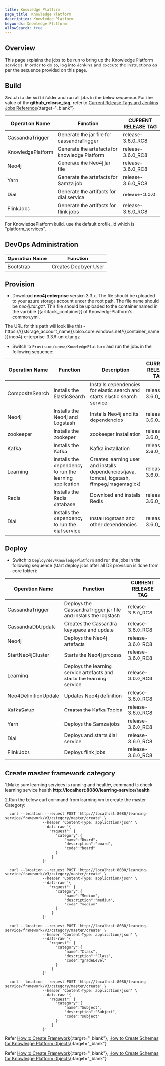 ```yaml
---
title: Knowledge Platform
page_title: Knowledge Platform
description: Knowledge Platform
keywords: Knowledge Platform
allowSearch: true
--- 
```


## Overview
This page explains the jobs to be run to bring up the Knowledge Platform services. In order to do so, log into Jenkins and execute the instructions as per the sequence provided on this page.

## Build

Switch to the `Build` folder and run all jobs in the below sequence. For the value of the **github_release_tag**, refer to [Current Release Tags and Jenkins Jobs Reference](developer-docs/server-installation/current_release_tags_n_jenkins_jobs){:target="_blank"}

|Operation Name    | Function              | CURRENT RELEASE TAG |
| --------------   | --------------------- | -------------------
| CassandraTrigger | Generate the jar file for cassandraTrigger | release-3.6.0_RC8
| KnowledgePlatform| Generate the artefacts for knowledge Platform | release-3.6.0_RC8
| Neo4j            | Generate the Neo4j jar file| release-3.6.0_RC8
| Yarn             | Generate the artefacts for Samza job | release-3.6.0_RC8
| Dial             | Generate the artifacts for dial service | release-3.3.0
| FlinkJobs        | Generate the artifacts for flink jobs   | release-3.6.0_RC8




For KnowledgePlatform build, use the default profile_id which is "platform_services".

## DevOps Administration

| Operation Name | Function              |
| -------------- | --------------------- |
| Bootstrap      | Creates Deployer User |

## Provision

*   Download **neo4j enterprise** version 3.3.x. The file should be uploaded to your azure storage account under the root path. The file name should be **neo4j*.tar.gz**. This file should be uploaded to the container named in the variable {{artifacts_container}} of KnowledgePlatform's common.yml.

The URL for this path will look like this - https://{{storage_account_name}}.blob.core.windows.net/{{container_name}}/neo4j-enterprise-3.3.9-unix.tar.gz

*   Switch to `Provision/<env>/KnowledgePlatform` and run the jobs in the following sequence:   
    
| Operation Name | Function              | Description | CURRENT RELEASE TAG |
| -------------- | --------------------- |-------------|  -----------------
| CompositeSearch| Installs the ElasticSearch | Installs dependencies for elastic search and starts elastic search service | release-3.6.0_RC8
| Neo4j          | Installs the Neo4j and Logstash | Installs Neo4j and its dependencies | release-3.6.0_RC8|
|zookeeper          | Installs the zookeper | zookeeper installation | release-3.6.0_RC8
| Kafka          | Installs the Kafka | Kafka installation | release-3.6.0_RC8
| Learning       | Installs the dependency to run the learning application | Creates learning user and installs dependencies(java, tomcat, logstash, ffmpeg,imagemagick) | release-3.6.0_RC8
| Redis          | Installs the Redis database | Download and installs Redis | release-3.6.0_RC8
| Dial           | Installs the dependency to run the dial service | install logstash and other dependencies | release-3.6.0_RC8

## Deploy

*   Switch to `Deploy/dev/KnowledgePlatform` and run the jobs in the following sequence (start deploy jobs after all DB provision is done from core folder):
 
| Operation Name      | Function              | CURRENT RELEASE TAG |
| --------------      | --------------------- | -------------------
| CassandraTrigger    | Deploys the CassandraTrigger jar file and installs the logstash | release-3.6.0_RC8
| CassandraDbUpdate   | Creates the Cassandra keyspace and update| release-3.6.0_RC8
| Neo4j               | Deploys the Neo4j artefacts | release-3.6.0_RC8
| StartNeo4jCluster   | Starts the Neo4j process| release-3.6.0_RC8
| Learning            | Deploys the learning service artefacts and starts the learning service | release-3.6.0_RC8
| Neo4DefinitionUpdate| Updates Neo4j definition | release-3.6.0_RC8
| KafkaSetup          | Creates the Kafka Topics| release-3.6.0_RC8
| Yarn                | Deploys the Samza jobs | release-3.6.0_RC8
| Dial                | Deploys and starts dial service | release-3.6.0_RC8
| FlinkJobs           | Deploys flink jobs | release-3.6.0_RC8


## Create master framework category
        
1.Make sure learning services is running and healthy, command to check learning service health **http://localhost:8080/learning-service/health**

2.Run the below curl command from learning vm to create the master Category:

 ```
   curl --location --request POST 'http://localhost:8080/learning-service/framework/v3/category/master/create' \
                  --header 'Content-Type: application/json' \
                  --data-raw '{
                     "request": {
                        "category":{
                            "name":"Board",
                            "description":"board",
                            "code":"board"
                        }
                      }
                  }'

 ```   

 ```
   curl --location --request POST 'http://localhost:8080/learning-service/framework/v3/category/master/create' \
                  --header 'Content-Type: application/json' \
                  --data-raw '{
                     "request": {
                        "category":{
                            "name":"Medium",
                            "description":"medium",
                            "code":"medium"
                        }
                      }
                  }'

 ```


 ```
   curl --location --request POST 'http://localhost:8080/learning-service/framework/v3/category/master/create' \
                  --header 'Content-Type: application/json' \
                  --data-raw '{
                     "request": {
                        "category":{
                            "name":"Class",
                            "description":"Class",
                            "code":"gradeLevel"
                        }
                      }
                  }'

 ```


 ```
   curl --location --request POST 'http://localhost:8080/learning-service/framework/v3/category/master/create' \
                  --header 'Content-Type: application/json' \
                  --data-raw '{
                     "request": {
                        "category":{
                            "name":"Subject",
                            "description":"Subject",
                            "code":"subject"
                        }
                      }
                  }'

 ```

Refer [How to Create Framework](developer-docs/how-to-guide/how_to_create_framework_in_sunbird){:target="_blank"}, [How to Create Schemas for Knowledge Platform Objects](developer-docs/server-installation/knowledge-platform-object-schema){:target="_blank"}


Refer [How to Create Framework](developer-docs/how-to-guide/how_to_create_framework_in_sunbird){:target="_blank"}, [How to Create Schemas for Knowledge Platform Objects](developer-docs/server-installation/knowledge-platform-object-schema){:target="_blank"}
